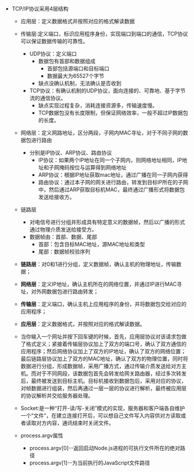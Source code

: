 - TCP/IP协议采用4层结构

    - 应用层：定义数据格式并按照对应的格式解读数据
    - 传输层:定义端口，标识应用程序身份，实现端口到端口的通信，TCP协议可以保证数据传输的可靠性。
      - UDP协议：定义端口
        - 数据包有首部和数据组成
          - 首部包括源端口和目标端口
          - 数据最大为65527个字节
        - 缺点没确认机制，无法确认是否收到
      - TCP协议：有确认机制的UDP协议，面向连接的、可靠地、基于字节流的通信协议。
        - 缺点实现过程复杂，消耗连接资源多，传输速度慢。
        - TCP数据包没有长度限制，但保证网络效率，一般不超过IP数据包的长度。
    - 网络层：定义网路地址，区分两段，子网内MAC寻址，对于不同子网的数据包进行路由
      - 分别是IP协议、ARP协议、路由协议
        - IP协议：如果两个IP地址在同一个子网内，则网络地址相同，IP地址和子网掩码按位与运算得到网络地址
        - ARP协议：根据IP地址获取mac地址，通过广播在同一子网内获得
        - 路由协议：通过本子网的网关进行路由，转发到目标IP所在的子网中，然后通过ARP获取目标机MAC，最终通过广播形式将数据包发送给接收方。
    - 链路层
      - 对电信号进行分组并形成具有特定意义的数据帧，然后以广播的形式通过物理介质发送给接受方。
      - 数据帧由：首部、数据、尾部
        - 首部：包含目标MAC地址，源MAC地址和类型
        - 尾部：数据帧校验序列
    - **链路层**：对0和1进行分组，定义数据帧，确认主机的物理地址，传输数据；
    - **网络层**：定义IP地址，确认主机所在的网络位置，并通过IP进行MAC寻址，对外网数据包进行路由转发；
    - **传输层**：定义端口，确认主机上应用程序的身份，并将数据包交给对应的应用程序；
    - **应用层**：定义数据格式，并按照对应的格式解读数据。
    - 当你输入一个网址并按下回车键的时候，首先，应用层协议对该请求包做了格式定义；紧接着传输层协议加上了双方的端口号，确认了双方通信的应用程序；然后网络协议加上了双方的IP地址，确认了双方的网络位置；最后链路层协议加上了双方的MAC地址，确认了双方的物理位置，同时将数据进行分组，形成数据帧，采用广播方式，通过传输介质发送给对方主机。而对于不同网段，该数据包首先会转发给网关路由器，经过多次转发后，最终被发送到目标主机。目标机接收到数据包后，采用对应的协议，对帧数据进行组装，然后再通过一层一层的协议进行解析，最终被应用层的协议解析并交给服务器处理。
    
  - Socket:是一种“打开-读/写-关闭”模式的实现，服务器和客户端各自维护一个“文件”，在建立连接打开后，可以想自己文件写入内容供对方读取或者读取对方内容，通讯结束时关闭文件。

  - process.argv属性

    - process.argv[0]--返回启动Node.js进程的可执行文件所在的绝对路径
    - process.argv[1]--为当前执行的JavaScript文件路径
